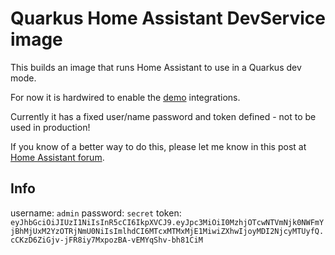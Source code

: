 # Quarkus Home Assistant DevService image

This builds an image that runs Home Assistant to use in a Quarkus dev mode.

For now it is hardwired to enable the [demo](https://www.home-assistant.io/integrations/demo/) integrations.

Currently it has a fixed user/name password and token defined - not to be used in production!

If you know of a better way to do this, please let me know in this post at [Home Assistant forum](https://community.home-assistant.io/t/setup-homeassistant-automagically-for-testing/707480).

## Info

username: `admin`
password: `secret`
token: `eyJhbGciOiJIUzI1NiIsInR5cCI6IkpXVCJ9.eyJpc3MiOiI0MzhjOTcwNTVmNjk0NWFmYjBhMjUxM2YzOTRjNmU0NiIsImlhdCI6MTcxMTMxMjE1MiwiZXhwIjoyMDI2NjcyMTUyfQ.cCKzD6ZiGjv-jFR8iy7MxpozBA-vEMYqShv-bh81CiM`